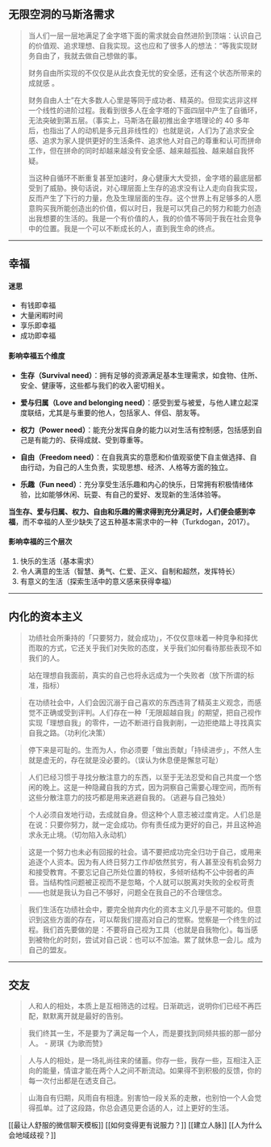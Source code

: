 ## 无限空洞的马斯洛需求

>当人们一层一层地满足了金字塔下面的需求就会自然进阶到顶端：认识自己的价值观、追求理想、自我实现。这也应和了很多人的想法：“等我实现财务自由了，我就去做自己想做的事。
>
>财务自由所实现的不仅仅是从此衣食无忧的安全感，还有这个状态所带来的成就感 。
>
>财务自由人士”在大多数人心里是等同于成功者、精英的。但现实远非这样一个线性的进阶过程。我看到很多人在金字塔的下面四层中产生了自循环，无法突破到第五层。（事实上，马斯洛在最初推出金字塔理论的 40 多年后，也指出了人的动机是多元且非线性的）也就是说，人们为了追求安全感、追求为家人提供更好的生活条件、追求他人对自己的尊重和认可而拼命工作，但在拼命的同时却越来越没有安全感、越来越孤独、越来越自我怀疑。
>
>当这种自循环不断重复甚至加速时，身心健康大大受损，金字塔的最底层都受到了威胁。换句话说，对心理层面上生存的追求没有让人走向自我实现，反而产生了下行的力量，危及生理层面的生存。这个世界上有足够多的人愿意购买我所能创造出的价值，假以时日，我是可以凭自己的努力和能力创造出我想要的生活的。我是一个有价值的人，我的价值不等同于我在社会竞争中的位置。我是一个可以不断成长的人，直到我生命的终点。

---
## 幸福

#### 迷思

- 有钱即幸福
- 大量闲暇时间
- 享乐即幸福
- 成功即幸福

#### 影响幸福五个维度

- **生存（Survival need）**：拥有足够的资源满足基本生理需求，如食物、住所、安全、健康等，这些都与我们的收入密切相关。

- **爱与归属（Love and belonging need）**：感受到爱与被爱，与他人建立起深度联结，尤其是与重要的他人，包括家人、伴侣、朋友等。

- **权力（Power need）**：能充分发挥自身的能力以对生活有控制感，包括感到自己是有能力的、获得成就、受到尊重等。

- **自由（Freedom need）**：在自我真实的意愿和价值观驱使下自主做选择、自由行动，为自己的人生负责，实现思想、经济、人格等方面的独立。

- **乐趣（Fun need）**：充分享受生活乐趣和内心的快乐，日常拥有积极情绪体验，比如能够休闲、玩耍、有自己的爱好、发现新的生活体验等。

**当生存、爱与归属、权力、自由和乐趣的需求得到充分满足时，人们便会感到幸福**，而不幸福的人至少缺失了这五种基本需求中的一种（Turkdogan，2017）。

#### 影响幸福的三个层次

1. 快乐的生活（基本需求）
2. 令人满意的生活（智慧、勇气、仁爱、正义、自制和超然，发挥特长）
3. 有意义的生活（探索生活中的意义感来获得幸福）

---
## 内化的资本主义

>功绩社会所秉持的「只要努力，就会成功」，不仅仅意味着一种竞争和择优而取的方式，它还关乎我们对失败的态度，关乎我们如何看待那些表现不如我们的人。

>站在理想自我面前，真实的自己也将永远成为一个失败者（放下所谓的标准，指标）

>在功绩社会中，人们会因沉溺于自己喜欢的东西违背了精英主义观念，而感觉不正确或受到评判。人们存在一种「无限超越自我」的期望，把自己视作实现「理想自我」的零件，一边不断进行自我剥削，一边拒绝踏上寻找真实自我之路。（功利化决策）

>停下来是可耻的。生而为人，你必须要「做出贡献」「持续进步」，不然人生就是虚无的，存在就是没必要的。（误认为休息便是懈怠可耻）

>人们已经习惯于寻找分散注意力的东西，以至于无法忍受和自己共度一个悠闲的晚上。这是一种隐藏自我的方式，因为洞察自己需要心理空间，而所有这些分散注意力的技巧都是用来逃避自我的。（逃避与自己独处）

>个人必须自发地行动，去成就自身。但这种个人意志被过度肯定。人们总是在说：只要你努力，就一定会成功。你有责任成为更好的自己，并且这种追求永无止境。（切勿陷入永动机）

>这是一个努力也未必有回报的社会。请不要把成功完全归功于自己，或用来追逐个人资本。因为有人终日努力工作却依然贫穷，有人甚至没有机会努力和接受教育。不要忘记自己所处位置的特权，多倾听结构不公中弱者的声音。当结构性问题被正视而不是忽略，个人就可以脱离对失败的全权苛责——也就是我认为自己不够好，问题全在我自己的不合理信念。

>我们生活在功绩社会中，要完全抛弃内化的资本主义几乎是不可能的。但意识到这些方面的存在，可以帮我们提高对自己的觉察。觉察是一个终生的过程。我们首先要做的是：不要将自己视为工具（也就是自我物化）。每当感到被物化的时刻，尝试对自己说：也可以不加油。累了就休息一会儿。成为自己的盟友。

---
## 交友

> 人和人的相处，本质上是互相筛选的过程。日渐疏远，说明你们已经不再匹配，默默离开就是最好的告别。

> 我们终其一生，不是要为了满足每一个人，而是要找到同频共振的那一部分人。 - 房琪《为歌而赞》

>人与人的相处，是一场礼尚往来的储蓄。你存一些，我存一些，互相注入正向的能量，情谊才能在两个人之间不断流动。如果得不到积极的反馈，你的每一次付出都是在透支自己。

>山海自有归期，风雨自有相逢。别害怕一段关系的走散，也别怕一个人会觉得孤单。过了这段路，你总会遇见更合适的人，过上更好的生活。

[[最让人舒服的微信聊天模板]]
[[如何变得更有说服力？]]
[[建立人脉]]
[[人为什么会地域歧视？]]